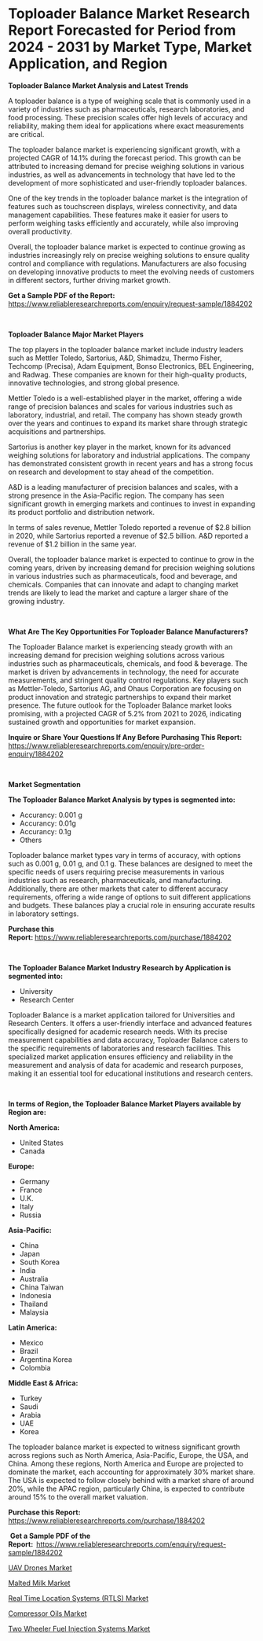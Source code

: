 <p><h1>Toploader Balance Market Research Report Forecasted for Period from 2024 -  2031 by Market Type, Market Application, and Region</h1></p><p><strong>Toploader Balance Market Analysis and Latest Trends</strong></p>
<p><p>A toploader balance is a type of weighing scale that is commonly used in a variety of industries such as pharmaceuticals, research laboratories, and food processing. These precision scales offer high levels of accuracy and reliability, making them ideal for applications where exact measurements are critical.</p><p>The toploader balance market is experiencing significant growth, with a projected CAGR of 14.1% during the forecast period. This growth can be attributed to increasing demand for precise weighing solutions in various industries, as well as advancements in technology that have led to the development of more sophisticated and user-friendly toploader balances.</p><p>One of the key trends in the toploader balance market is the integration of features such as touchscreen displays, wireless connectivity, and data management capabilities. These features make it easier for users to perform weighing tasks efficiently and accurately, while also improving overall productivity.</p><p>Overall, the toploader balance market is expected to continue growing as industries increasingly rely on precise weighing solutions to ensure quality control and compliance with regulations. Manufacturers are also focusing on developing innovative products to meet the evolving needs of customers in different sectors, further driving market growth.</p></p>
<p><strong>Get a Sample PDF of the Report:&nbsp;</strong> <a href="https://www.reliableresearchreports.com/enquiry/request-sample/1884202">https://www.reliableresearchreports.com/enquiry/request-sample/1884202</a></p>
<p>&nbsp;</p>
<p><strong>Toploader Balance Major Market Players</strong></p>
<p><p>The top players in the toploader balance market include industry leaders such as Mettler Toledo, Sartorius, A&D, Shimadzu, Thermo Fisher, Techcomp (Precisa), Adam Equipment, Bonso Electronics, BEL Engineering, and Radwag. These companies are known for their high-quality products, innovative technologies, and strong global presence.</p><p>Mettler Toledo is a well-established player in the market, offering a wide range of precision balances and scales for various industries such as laboratory, industrial, and retail. The company has shown steady growth over the years and continues to expand its market share through strategic acquisitions and partnerships.</p><p>Sartorius is another key player in the market, known for its advanced weighing solutions for laboratory and industrial applications. The company has demonstrated consistent growth in recent years and has a strong focus on research and development to stay ahead of the competition.</p><p>A&D is a leading manufacturer of precision balances and scales, with a strong presence in the Asia-Pacific region. The company has seen significant growth in emerging markets and continues to invest in expanding its product portfolio and distribution network.</p><p>In terms of sales revenue, Mettler Toledo reported a revenue of $2.8 billion in 2020, while Sartorius reported a revenue of $2.5 billion. A&D reported a revenue of $1.2 billion in the same year.</p><p>Overall, the toploader balance market is expected to continue to grow in the coming years, driven by increasing demand for precision weighing solutions in various industries such as pharmaceuticals, food and beverage, and chemicals. Companies that can innovate and adapt to changing market trends are likely to lead the market and capture a larger share of the growing industry.</p></p>
<p>&nbsp;</p>
<p><strong>What Are The Key Opportunities For Toploader Balance Manufacturers?</strong></p>
<p><p>The Toploader Balance market is experiencing steady growth with an increasing demand for precision weighing solutions across various industries such as pharmaceuticals, chemicals, and food & beverage. The market is driven by advancements in technology, the need for accurate measurements, and stringent quality control regulations. Key players such as Mettler-Toledo, Sartorius AG, and Ohaus Corporation are focusing on product innovation and strategic partnerships to expand their market presence. The future outlook for the Toploader Balance market looks promising, with a projected CAGR of 5.2% from 2021 to 2026, indicating sustained growth and opportunities for market expansion.</p></p>
<p><strong>Inquire or Share Your Questions If Any Before Purchasing This Report:</strong> <a href="https://www.reliableresearchreports.com/enquiry/pre-order-enquiry/1884202">https://www.reliableresearchreports.com/enquiry/pre-order-enquiry/1884202</a></p>
<p>&nbsp;</p>
<p><strong>Market Segmentation</strong></p>
<p><strong>The Toploader Balance Market Analysis by types is segmented into:</strong></p>
<p><ul><li>Accurancy: 0.001 g</li><li>Accurancy: 0.01g</li><li>Accurancy: 0.1g</li><li>Others</li></ul></p>
<p><p>Toploader balance market types vary in terms of accuracy, with options such as 0.001 g, 0.01 g, and 0.1 g. These balances are designed to meet the specific needs of users requiring precise measurements in various industries such as research, pharmaceuticals, and manufacturing. Additionally, there are other markets that cater to different accuracy requirements, offering a wide range of options to suit different applications and budgets. These balances play a crucial role in ensuring accurate results in laboratory settings.</p></p>
<p><strong>Purchase this Report:&nbsp;</strong><a href="https://www.reliableresearchreports.com/purchase/1884202">https://www.reliableresearchreports.com/purchase/1884202</a></p>
<p>&nbsp;</p>
<p><strong>The Toploader Balance Market Industry Research by Application is segmented into:</strong></p>
<p><ul><li>University</li><li>Research Center</li></ul></p>
<p><p>Toploader Balance is a market application tailored for Universities and Research Centers. It offers a user-friendly interface and advanced features specifically designed for academic research needs. With its precise measurement capabilities and data accuracy, Toploader Balance caters to the specific requirements of laboratories and research facilities. This specialized market application ensures efficiency and reliability in the measurement and analysis of data for academic and research purposes, making it an essential tool for educational institutions and research centers.</p></p>
<p>&nbsp;</p>
<p><strong>In terms of Region, the Toploader Balance Market Players available by Region are:</strong></p>
<p>
    <p> <strong> North America: </strong>
        <ul>
            <li>United States</li>
            <li>Canada</li>
        </ul>
        </p> 
    <p> <strong> Europe: </strong>
        <ul>
            <li>Germany</li>
            <li>France</li>
            <li>U.K.</li>
            <li>Italy</li>
            <li>Russia</li>
        </ul>
        </p> 
    <p> <strong> Asia-Pacific: </strong>
        <ul>
            <li>China</li>
            <li>Japan</li>
            <li>South Korea</li>
            <li>India</li>
            <li>Australia</li>
            <li>China Taiwan</li>
            <li>Indonesia</li>
            <li>Thailand</li>
            <li>Malaysia</li>
        </ul>
        </p> 
    <p> <strong> Latin America: </strong>
        <ul>
            <li>Mexico</li>
            <li>Brazil</li>
            <li>Argentina Korea</li>
            <li>Colombia</li>
        </ul>
        </p> 
    <p> <strong> Middle East & Africa: </strong>
        <ul>
            <li>Turkey</li>
            <li>Saudi</li>
            <li>Arabia</li>
            <li>UAE</li>
            <li>Korea</li>
        </ul>
    </p>
    </p>
<p><p>The toploader balance market is expected to witness significant growth across regions such as North America, Asia-Pacific, Europe, the USA, and China. Among these regions, North America and Europe are projected to dominate the market, each accounting for approximately 30% market share. The USA is expected to follow closely behind with a market share of around 20%, while the APAC region, particularly China, is expected to contribute around 15% to the overall market valuation.</p></p>
<p><strong>Purchase this Report: </strong><a href="https://www.reliableresearchreports.com/purchase/1884202">https://www.reliableresearchreports.com/purchase/1884202</a></p>
<p>&nbsp;<strong>Get a Sample PDF of the Report:&nbsp;&nbsp;</strong><a href="https://www.reliableresearchreports.com/enquiry/request-sample/1884202">https://www.reliableresearchreports.com/enquiry/request-sample/1884202</a></p>
<p><strong></strong></p>
<p><p><a href="https://view.publitas.com/reportprime-1/uav-drones-market-a-comprehensive-report-of-its-market-share-growth-trends-2024-2031/">UAV Drones Market</a></p><p><a href="https://pretty-mail-caf.notion.site/Malted-Milk-Market-Offer-Valuable-Insights-into-Market-Size-Market-Share-Market-Trends-and-Projec-2ac76cc566db4e99be290f7d5218c435">Malted Milk Market</a></p><p><a href="https://circular-yam-9b9.notion.site/Real-Time-Location-Systems-RTLS-Market-Size-2024-2031-Global-Industrial-Analysis-Key-Geographic-2d5681fa03f9478295f87d06eda293a6">Real Time Location Systems (RTLS) Market</a></p><p><a href="https://angry-finch-aaf.notion.site/Compressor-Oils-Market-Size-Growth-Outlook-from-2024-to-2031-projecting-at-Market-s-Trends-Analysi-036ca6591a94472fbf8561a099c09bdb">Compressor Oils Market</a></p><p><a href="https://view.publitas.com/reportprime-1/two-wheeler-fuel-injection-systems-market-size-global-industry-overview-market-segmentation-and-forecast-2024-to-2031/">Two Wheeler Fuel Injection Systems Market</a></p></p>